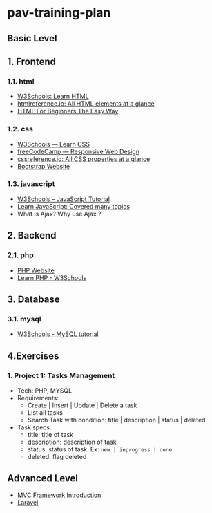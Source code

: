 # pav-training-plan

## Basic Level

## 1. Frontend

### 1.1. html
  - [W3Schools: Learn HTML](https://www.w3schools.com/html/html_intro.asp)
  - [htmlreference.io: All HTML elements at a glance](https://html.com/)
  - [HTML For Beginners The Easy Way](https://html.com/)
  
### 1.2. css
  - [W3Schools — Learn CSS](https://www.w3schools.com/css/)
  - [freeCodeCamp — Responsive Web Design](https://learn.shayhowe.com/html-css/building-your-first-web-page/)
  - [cssreference.io: All CSS properties at a glance](https://cssreference.io/)
  - [Bootstrap Website](https://getbootstrap.com/docs/5.2/getting-started/introduction/)
  
### 1.3. javascript
  - [W3Schools – JavaScript Tutorial](https://www.w3schools.com/js/)
  - [Learn JavaScript: Covered many topics](https://www.javascripttutorial.net/)
  - What is Ajax? Why use Ajax ?

## 2. Backend
### 2.1. php
  - [PHP Website](https://php.org/)
  - [Learn PHP - W3Schools](https://www.w3schools.com/php/)

## 3. Database
### 3.1. mysql
  - [W3Schools - MySQL tutorial](https://www.w3schools.com/mySQl/default.asp)

## 4.Exercises
  ### 1. Project 1: Tasks Management
  - Tech: PHP, MYSQL
  - Requirements: 
      - Create | Insert | Update | Delete a task
      - List all tasks
      - Search Task with condition: title | description | status | deleted
  - Task specs: 
      - title: title of task
      - description: description of task
      - status: status of task. Ex: `new | inprogress | done`
      - deleted: flag deleted

## Advanced Level
-  [MVC Framework Introduction](https://www.geeksforgeeks.org/mvc-framework-introduction/)
-  [Laravel](https://laravel.com/docs/9.x)
